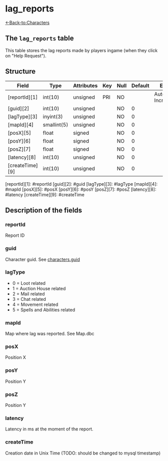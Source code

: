 # lag_reports

[<-Back-to:Characters](database-characters.md)


## The `lag_reports` table

This table stores the lag reports made by players ingame (when they click on "Help Request").


## Structure

| Field           | Type        | Attributes | Key | Null | Default | Extra          | Comment |
|-----------------|-------------|------------|-----|------|---------|----------------|---------|
| [reportId][1]   | int(10)     | unsigned   | PRI | NO   |         | Auto Increment |         |
| [guid][2]       | int(10)     | unsigned   |     | NO   | 0       |                |         |
| [lagType][3]    | inyint(3)   | unsigned   |     | NO   | 0       |                |         |
| [mapId][4]      | smallint(5) | unsigned   |     | NO   | 0       |                |         |
| [posX][5]       | float       | signed     |     | NO   | 0       |                |         |
| [posY][6]       | float       | signed     |     | NO   | 0       |                |         |
| [posZ][7]       | float       | signed     |     | NO   | 0       |                |         |
| [latency][8]    | int(10)     | unsigned   |     | NO   | 0       |                |         |
| [createTime][9] | int(10)     | unsigned   |     | NO   | 0       |                |         |


[reportId][1]: #reportId
[guid][2]: #guid
[lagType][3]: #lagType
[mapId][4]: #mapId
[posX][5]: #posX
[posY][6]: #posY
[posZ][7]: #posZ
[latency][8]: #latency
[createTime][9]: #createTime


## Description of the fields

### reportId

Report ID

### guid

Character guid. See [characters.guid](characters#guid)

### lagType

* 0 = Loot related
* 1 = Auction House related
* 2 = Mail related
* 3 = Chat related
* 4 = Movement related
* 5 = Spells and Abilities related

### mapId

Map where lag was reported. See Map.dbc

### posX

Position X

### posY

Position Y

### posZ

Position Y

### latency

Latency in ms at the moment of the report.

### createTime

Creation date in Unix Time (TODO: should be changed to mysql timestamp)
